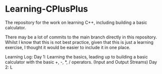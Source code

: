 # Learning-CPlusPlus
The repository for the work on learning C++, including building a basic calculator. 

There may be a lot of commits to the main branch directly in this repository. Whilst I know that this is not best practice, given that this is just a learning exercise, I thought it would be easier to include it in one place. 

Learning Log:
Day 1: Learning the basics, leading up to building a basic calculator with the basic +, -, *, / operators. (Input and Output Streams)
Day 2: L
